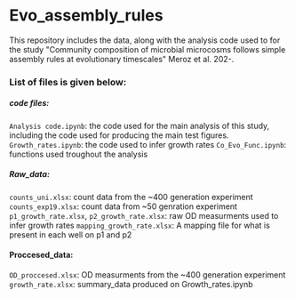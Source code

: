 # Evo_assembly_rules
This repository includes the data, along with the analysis code used to for the study "Community composition of microbial microcosms follows simple assembly rules at evolutionary timescales" Meroz et al. 202-.

### List of files is given below:

##### code files:
`Analysis code.ipynb`: the code used for the main analysis of this study, including the code used for producing the main test figures.
`Growth_rates.ipynb`: the code used to infer growth rates
`Co_Evo_Func.ipynb`: functions used troughout the analysis
  
##### Raw_data:
`counts_uni.xlsx`: count data from the ~400 generation experiment
`counts_exp19.xlsx`: count data from ~50 genration experiment
`p1_growth_rate.xlsx`, `p2_growth_rate.xlsx`: raw OD measurments used to infer growth rates
`mapping_growth_rate.xlsx`: A mapping file for what is present in each well on p1 and p2

#### Proccesed_data:
`OD_proccesed.xlsx`: OD measurments from the ~400 generation experiment
`growth_rate.xlsx`: summary_data produced on Growth_rates.ipynb
    
